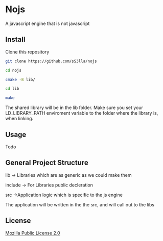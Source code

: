 # Nojs
A javascript engine that is not javascript

## Install

Clone this repository
```bash
git clone https://github.com/sS3lla/nojs

cd nojs

cmake -B lib/

cd lib

make
```
The shared library will be in the lib folder. Make sure you set your LD_LIBRARY_PATH enviroment variable to the folder where the library is, when linking.

## Usage
Todo

## General Project Structure
lib -> Libraries which are as generic as we could make them

include -> For Libraries public decleration

src ->Application logic which is specific to the js engine

The application will be written in the the src, and will call out to the libs

## License
[Mozilla Public License 2.0](https://choosealicense.com/licenses/mpl-2.0/)
